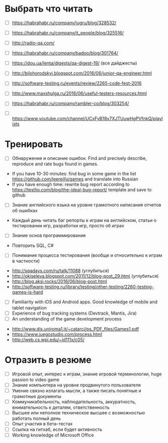 # Выбрать что читать
- [ ] https://habrahabr.ru/company/jugru/blog/328532/
- [ ] https://habrahabr.ru/company/it_people/blog/325516/
- [ ] http://radio-qa.com/
- [ ] https://habrahabr.ru/company/badoo/blog/301764/
- [ ] https://dou.ua/lenta/digests/qa-digest-19/ (все дайджесты)
- [ ] http://bilohorodskyi.blogspot.com/2016/06/junior-qa-engineer.html
- [ ] http://software-testing.ru/events/review/2265-code-fest-2016
- [ ] http://www.maxshulga.ru/2016/06/useful-testers-resources.html
- [ ] https://habrahabr.ru/company/rambler-co/blog/303254/
- [ ] https://www.youtube.com/channel/UCxFyB18x7XJTUuwHgPVfnkQ/playlists



# Тренировать
- [ ] Обнаружение и описание ошибок. Find and precisely describe, reproduce and rate bugs found in games.
* If you have 10-30 minutes: find bug in some game in the list https://github.com/leereilly/games and translate into Russian
* If you have enough time: rewrite bug report according to https://testlio.com/blog/the-ideal-bug-report/ template and save to github
- [ ] Знание английского языка на уровне грамотного написания отчетов об ошибках
* Каждый день читать баг репорты к играм на английском, статьи о тестировании игр, разработки игр, проcто об играх
- [ ] Знание основ программирования 
* Повторить SQL, C#
- [ ] Понимание процесса тестирования (вообще и относительно к играм в частности)
* http://sqadays.com/ru/talk/11088 (углубиться)
* http://okiseleva.blogspot.com/2011/12/blog-post_29.html (углубиться)
* http://blog.aksi.rocks/2016/06/blog-post.html
* http://software-testing.ru/library/testing/other-testing/2260-testing-games-is-hard
- [ ] Familiarity with iOS and Android apps. Good knowledge of mobile and tablet navigation
- [ ] Experience of bug tracking systems (Devtrack, Mantis, Jira)
- [ ] An understanding of the game development process
* http://www.dis.uniroma1.it/~catarci/ps_PDF_files/Games1.pdf
* https://www.juegostudio.com/process.html
* http://web.cs.wpi.edu/~id111x/c05/



# Отразить в резюме
- [ ] Игровой опыт, интерес к играм, знание игровой терминологии, huge passion to video game
- [ ] Знание компьютера на уровне продвинутого пользователя
- [ ] Умение связно излагать мысли, а также писать понятные и грамотные документы
- [ ] Коммуникабельность, наблюдательность, аккуратность, внимательность к деталям, ответственность
- [ ] Высшее или неполное техническое высшее с возможностью работать полный день
- [ ] Опыт участия в бета-тестах
- [ ] Ссылка на гитхаб, если будет активность
- [ ] Working knowledge of Microsoft Office
